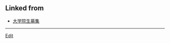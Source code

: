 ---
---
## Linked from

* [大学院生募集](大学院生募集.md)


----
[Edit](https://github.com/vitroid/vitroid.github.io/edit/master/MD/大学院生募集.md)

